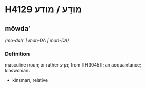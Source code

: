 # H4129 מוֹדַע / מודע

## môwdaʻ

_(mo-dah' | moh-DA | moh-DA)_

### Definition

masculine noun; or rather מֹדָע; from [[H3045]]; an acquaintance; kinswoman.

- kinsman, relative
